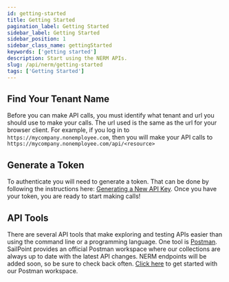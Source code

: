 ```yaml
---
id: getting-started
title: Getting Started
pagination_label: Getting Started
sidebar_label: Getting Started
sidebar_position: 1
sidebar_class_name: gettingStarted
keywords: ['getting started']
description: Start using the NERM APIs.
slug: /api/nerm/getting-started
tags: ['Getting Started']
---
```


## Find Your Tenant Name

Before you can make API calls, you must identify what tenant and url you should use to make your calls. The url used is the same as the url for your browser client. For example, if you log in to `https://mycompany.nonemployee.com`, then you will make your API calls to `https://mycompany.nonemployee.com/api/<resource>`

## Generate a Token

To authenticate you will need to generate a token. That can be done by following the instructions here: [Generating a New API Key](https://documentation.sailpoint.com/ne-admin/help/setup/api.html). Once you have your token, you are ready to start making calls!

## API Tools

There are several API tools that make exploring and testing APIs easier than using the command line or a programming language. One tool is [Postman](https://www.postman.com/downloads/). SailPoint provides an official Postman workspace where our collections are always up to date with the latest API changes. NERM endpoints will be added soon, so be sure to check back often. [Click here](https://platform.sailpoint.com/docs/api/postman-collections) to get started with our Postman workspace.
